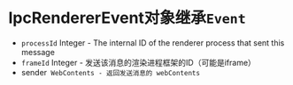 # IpcRendererEvent对象继承`Event`

* `processId` Integer - The internal ID of the renderer process that sent this message
* `frameId` Integer - 发送该消息的渲染进程框架的ID（可能是iframe）
* sender<code> WebContents - 返回发送消息的 webContents</li>
</ul>

